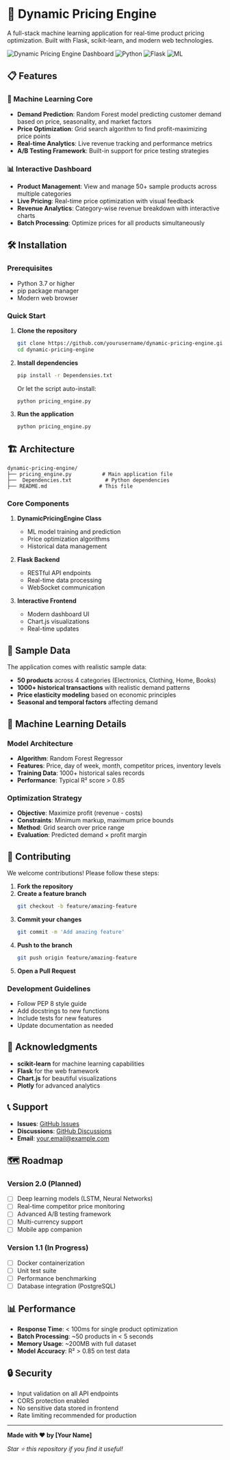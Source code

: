 # 🚀 Dynamic Pricing Engine

A full-stack machine learning application for real-time product pricing optimization. Built with Flask, scikit-learn, and modern web technologies.

![Dynamic Pricing Engine Dashboard](https://img.shields.io/badge/Status-Active-brightgreen) ![Python](https://img.shields.io/badge/Python-3.7+-blue) ![Flask](https://img.shields.io/badge/Flask-2.0+-red) ![ML](https://img.shields.io/badge/ML-scikit--learn-orange)

## 📋 Features

### 🧠 Machine Learning Core
- **Demand Prediction**: Random Forest model predicting customer demand based on price, seasonality, and market factors
- **Price Optimization**: Grid search algorithm to find profit-maximizing price points
- **Real-time Analytics**: Live revenue tracking and performance metrics
- **A/B Testing Framework**: Built-in support for price testing strategies

### 📊 Interactive Dashboard
- **Product Management**: View and manage 50+ sample products across multiple categories
- **Live Pricing**: Real-time price optimization with visual feedback
- **Revenue Analytics**: Category-wise revenue breakdown with interactive charts
- **Batch Processing**: Optimize prices for all products simultaneously

## 🛠️ Installation

### Prerequisites
- Python 3.7 or higher
- pip package manager
- Modern web browser

### Quick Start

1. **Clone the repository**
   ```bash
   git clone https://github.com/yourusername/dynamic-pricing-engine.git
   cd dynamic-pricing-engine
   ```

2. **Install dependencies**
   ```bash
   pip install -r Dependensies.txt
   ```
   
   Or let the script auto-install:
   ```bash
   python pricing_engine.py
   ```

3. **Run the application**
   ```bash
   python pricing_engine.py
   ```

## 🏗️ Architecture

```
dynamic-pricing-engine/
├── pricing_engine.py          # Main application file
├──  Dependencies.txt           # Python dependencies
├── README.md                 # This file
```

### Core Components

1. **DynamicPricingEngine Class**
   - ML model training and prediction
   - Price optimization algorithms
   - Historical data management

2. **Flask Backend**
   - RESTful API endpoints
   - Real-time data processing
   - WebSocket communication

3. **Interactive Frontend**
   - Modern dashboard UI
   - Chart.js visualizations
   - Real-time updates


## 🧪 Sample Data

The application comes with realistic sample data:
- **50 products** across 4 categories (Electronics, Clothing, Home, Books)
- **1000+ historical transactions** with realistic demand patterns
- **Price elasticity modeling** based on economic principles
- **Seasonal and temporal factors** affecting demand

## 🎯 Machine Learning Details

### Model Architecture
- **Algorithm**: Random Forest Regressor
- **Features**: Price, day of week, month, competitor prices, inventory levels
- **Training Data**: 1000+ historical sales records
- **Performance**: Typical R² score > 0.85

### Optimization Strategy
- **Objective**: Maximize profit (revenue - costs)
- **Constraints**: Minimum markup, maximum price bounds
- **Method**: Grid search over price range
- **Evaluation**: Predicted demand × profit margin
## 🤝 Contributing

We welcome contributions! Please follow these steps:

1. **Fork the repository**
2. **Create a feature branch**
   ```bash
   git checkout -b feature/amazing-feature
   ```
3. **Commit your changes**
   ```bash
   git commit -m 'Add amazing feature'
   ```
4. **Push to the branch**
   ```bash
   git push origin feature/amazing-feature
   ```
5. **Open a Pull Request**

### Development Guidelines
- Follow PEP 8 style guide
- Add docstrings to new functions
- Include tests for new features
- Update documentation as needed



## 🙏 Acknowledgments

- **scikit-learn** for machine learning capabilities
- **Flask** for the web framework
- **Chart.js** for beautiful visualizations
- **Plotly** for advanced analytics

## 📞 Support

- **Issues**: [GitHub Issues](https://github.com/yourusername/dynamic-pricing-engine/issues)
- **Discussions**: [GitHub Discussions](https://github.com/yourusername/dynamic-pricing-engine/discussions)
- **Email**: your.email@example.com

## 🗺️ Roadmap

### Version 2.0 (Planned)
- [ ] Deep learning models (LSTM, Neural Networks)
- [ ] Real-time competitor price monitoring
- [ ] Advanced A/B testing framework
- [ ] Multi-currency support
- [ ] Mobile app companion

### Version 1.1 (In Progress)
- [ ] Docker containerization
- [ ] Unit test suite
- [ ] Performance benchmarking
- [ ] Database integration (PostgreSQL)

## 📊 Performance

- **Response Time**: < 100ms for single product optimization
- **Batch Processing**: ~50 products in < 5 seconds
- **Memory Usage**: ~200MB with full dataset
- **Model Accuracy**: R² > 0.85 on test data

## 🔒 Security

- Input validation on all API endpoints
- CORS protection enabled
- No sensitive data stored in frontend
- Rate limiting recommended for production

---

**Made with ❤️ by [Your Name]**

*Star ⭐ this repository if you find it useful!*
